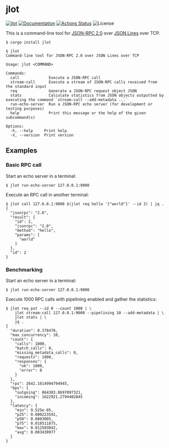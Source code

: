 jlot
====

[![jlot](https://img.shields.io/crates/v/jlot.svg)](https://crates.io/crates/jlot)
[![Documentation](https://docs.rs/jlot/badge.svg)](https://docs.rs/jlot)
[![Actions Status](https://github.com/sile/jlot/workflows/CI/badge.svg)](https://github.com/sile/jlot/actions)
![License](https://img.shields.io/crates/l/jlot)

This is a command-line tool for [JSON-RPC 2.0] over [JSON Lines] over TCP.

[JSON-RPC 2.0]: https://www.jsonrpc.org/specification
[JSON Lines]: https://jsonlines.org/

```console
$ cargo install jlot

$ jlot
Command-line tool for JSON-RPC 2.0 over JSON Lines over TCP

Usage: jlot <COMMAND>

Commands:
  call             Execute a JSON-RPC call
  stream-call      Execute a stream of JSON-RPC calls received from the standard input
  req              Generate a JSON-RPC request object JSON
  stats            Calculate statistics from JSON objects outputted by executing the command `stream-call --add-metadata ...`
  run-echo-server  Run a JSON-RPC echo server (for development or testing purposes)
  help             Print this message or the help of the given subcommand(s)

Options:
  -h, --help     Print help
  -V, --version  Print version
```

Examples
--------

### Basic RPC call

Start an echo server in a terminal:
```console
$ jlot run-echo-server 127.0.0.1:9000
```

Execute an RPC call in another terminal:
```console
$ jlot call 127.0.0.1:9000 $(jlot req hello '["world"]' --id 2) | jq .
{
  "jsonrpc": "2.0",
  "result": {
    "id": 2,
    "jsonrpc": "2.0",
    "method": "hello",
    "params": [
      "world"
    ]
  },
  "id": 2
}
```

### Benchmarking

Start an echo server in a terminal:
```console
$ jlot run-echo-server 127.0.0.1:9000
```

Execute 1000 RPC calls with pipelining enabled and gather the statistics:
```console
$ jlot req put --id 0 --count 1000 | \
    jlot stream-call 127.0.0.1:9000 --pipelining 10 --add-metadata | \
    jlot stats | \
    jq .
{
  "duration": 0.378478,
  "max_concurrency": 10,
  "count": {
    "calls": 1000,
    "batch_calls": 0,
    "missing_metadata_calls": 0,
    "requests": 1000,
    "responses": {
      "ok": 1000,
      "error": 0
    }
  },
  "rps": 2642.1614994794945,
  "bps": {
    "outgoing": 864303.8697097321,
    "incoming": 1622921.2794402845
  },
  "latency": {
    "min": 9.525e-05,
    "p25": 0.000223541,
    "p50": 0.0003005,
    "p75": 0.010511875,
    "max": 0.012503042,
    "avg": 0.003430977
  }
}
```
